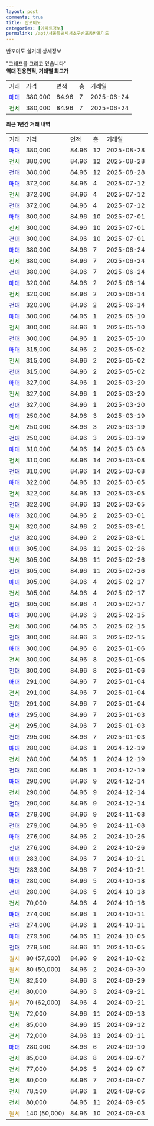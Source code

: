 ```yaml
---
layout: post
comments: true
title: 반포미도
categories: [아파트정보]
permalink: /apt/서울특별시서초구반포동반포미도
---
```


반포미도 실거래 상세정보

<script type="text/javascript">
  google.charts.load('current', {'packages':['line', 'corechart']});
  google.charts.setOnLoadCallback(drawChart);

  function drawChart() {
    var data = new google.visualization.DataTable();
    data.addColumn('date', '거래일');
    data.addColumn('number', "매매");
    data.addColumn('number', "전세");
    data.addColumn('number', "전매");

    data.addRows([[new Date(Date.parse("2025-08-28")), 380000, null, null], [new Date(Date.parse("2025-08-28")), null, 380000, null], [new Date(Date.parse("2025-08-28")), null, null, 380000], [new Date(Date.parse("2025-07-12")), 372000, null, null], [new Date(Date.parse("2025-07-12")), null, 372000, null], [new Date(Date.parse("2025-07-12")), null, null, 372000], [new Date(Date.parse("2025-07-01")), 300000, null, null], [new Date(Date.parse("2025-07-01")), null, 300000, null], [new Date(Date.parse("2025-07-01")), null, null, 300000], [new Date(Date.parse("2025-06-24")), 380000, null, null], [new Date(Date.parse("2025-06-24")), null, 380000, null], [new Date(Date.parse("2025-06-24")), null, null, 380000], [new Date(Date.parse("2025-06-14")), 320000, null, null], [new Date(Date.parse("2025-06-14")), null, 320000, null], [new Date(Date.parse("2025-06-14")), null, null, 320000], [new Date(Date.parse("2025-05-10")), 300000, null, null], [new Date(Date.parse("2025-05-10")), null, 300000, null], [new Date(Date.parse("2025-05-10")), null, null, 300000], [new Date(Date.parse("2025-05-02")), 315000, null, null], [new Date(Date.parse("2025-05-02")), null, 315000, null], [new Date(Date.parse("2025-05-02")), null, null, 315000], [new Date(Date.parse("2025-03-20")), 327000, null, null], [new Date(Date.parse("2025-03-20")), null, 327000, null], [new Date(Date.parse("2025-03-20")), null, null, 327000], [new Date(Date.parse("2025-03-19")), 250000, null, null], [new Date(Date.parse("2025-03-19")), null, 250000, null], [new Date(Date.parse("2025-03-19")), null, null, 250000], [new Date(Date.parse("2025-03-08")), 310000, null, null], [new Date(Date.parse("2025-03-08")), null, 310000, null], [new Date(Date.parse("2025-03-08")), null, null, 310000], [new Date(Date.parse("2025-03-05")), 322000, null, null], [new Date(Date.parse("2025-03-05")), null, 322000, null], [new Date(Date.parse("2025-03-05")), null, null, 322000], [new Date(Date.parse("2025-03-01")), 320000, null, null], [new Date(Date.parse("2025-03-01")), null, 320000, null], [new Date(Date.parse("2025-03-01")), null, null, 320000], [new Date(Date.parse("2025-02-26")), 305000, null, null], [new Date(Date.parse("2025-02-26")), null, 305000, null], [new Date(Date.parse("2025-02-26")), null, null, 305000], [new Date(Date.parse("2025-02-17")), 305000, null, null], [new Date(Date.parse("2025-02-17")), null, 305000, null], [new Date(Date.parse("2025-02-17")), null, null, 305000], [new Date(Date.parse("2025-02-15")), 300000, null, null], [new Date(Date.parse("2025-02-15")), null, 300000, null], [new Date(Date.parse("2025-02-15")), null, null, 300000], [new Date(Date.parse("2025-01-06")), 300000, null, null], [new Date(Date.parse("2025-01-06")), null, 300000, null], [new Date(Date.parse("2025-01-06")), null, null, 300000], [new Date(Date.parse("2025-01-04")), 291000, null, null], [new Date(Date.parse("2025-01-04")), null, 291000, null], [new Date(Date.parse("2025-01-04")), null, null, 291000], [new Date(Date.parse("2025-01-03")), 295000, null, null], [new Date(Date.parse("2025-01-03")), null, 295000, null], [new Date(Date.parse("2025-01-03")), null, null, 295000], [new Date(Date.parse("2024-12-19")), 280000, null, null], [new Date(Date.parse("2024-12-19")), null, 280000, null], [new Date(Date.parse("2024-12-19")), null, null, 280000], [new Date(Date.parse("2024-12-14")), 290000, null, null], [new Date(Date.parse("2024-12-14")), null, 290000, null], [new Date(Date.parse("2024-12-14")), null, null, 290000], [new Date(Date.parse("2024-11-08")), 279000, null, null], [new Date(Date.parse("2024-11-08")), null, null, 279000], [new Date(Date.parse("2024-10-26")), 276000, null, null], [new Date(Date.parse("2024-10-26")), null, null, 276000], [new Date(Date.parse("2024-10-21")), 283000, null, null], [new Date(Date.parse("2024-10-21")), null, null, 283000], [new Date(Date.parse("2024-10-18")), 280000, null, null], [new Date(Date.parse("2024-10-18")), null, null, 280000], [new Date(Date.parse("2024-10-16")), null, 70000, null], [new Date(Date.parse("2024-10-11")), 274000, null, null], [new Date(Date.parse("2024-10-11")), null, null, 274000], [new Date(Date.parse("2024-10-05")), 279500, null, null], [new Date(Date.parse("2024-10-05")), null, null, 279500], [new Date(Date.parse("2024-10-02")), null, null, null], [new Date(Date.parse("2024-09-30")), null, null, null], [new Date(Date.parse("2024-09-29")), null, 82500, null], [new Date(Date.parse("2024-09-21")), null, 80000, null], [new Date(Date.parse("2024-09-21")), null, null, null], [new Date(Date.parse("2024-09-13")), null, 72000, null], [new Date(Date.parse("2024-09-12")), null, 85000, null], [new Date(Date.parse("2024-09-11")), null, 72000, null], [new Date(Date.parse("2024-09-10")), 280000, null, null], [new Date(Date.parse("2024-09-07")), null, 85000, null], [new Date(Date.parse("2024-09-07")), null, 77000, null], [new Date(Date.parse("2024-09-07")), null, 80000, null], [new Date(Date.parse("2024-09-06")), null, 78500, null], [new Date(Date.parse("2024-09-05")), null, 80000, null], [new Date(Date.parse("2024-09-03")), null, null, null]]);

    var options = {
      hAxis: {
        format: 'yyyy/MM/dd'
      },    
      lineWidth: 0,
      pointsVisible: true,    
      title: '최근 1년간 유형별 실거래가 분포',
      legend: { position: 'bottom' }
    };

    var formatter = new google.visualization.NumberFormat({pattern:'###,###'} );
    formatter.format(data, 1);
    formatter.format(data, 2);
    
    setTimeout(function() {
        var chart = new google.visualization.LineChart(document.getElementById('columnchart_material'));
        chart.draw(data, (options));
        document.getElementById('loading').style.display = 'none';
    }, 200);
  }
</script>


<div id="loading" style="z-index:20; display: block; margin-left: 0px">"그래프를 그리고 있습니다"</div>
<div id="columnchart_material" style="width: 95%; margin-left: 0px; display: block"></div>
<!-- contents start -->
<b>역대 전용면적, 거래별 최고가</b>
<table class="sortable">
    <tr>
      <td>거래</td>
      <td>가격</td>
      <td>면적</td>
      <td>층</td>
      <td>거래일</td>
    </tr>
        <tr>
          <td><a style="color: blue">매매</a></td>
          <td>380,000</td>
          <td>84.96</td>
          <td>7</td>
          <td>2025-06-24</td>
        </tr>        
        <tr>
              <td><a style="color: darkgreen">전세</a></td>
              <td>380,000</td>
              <td>84.96</td>
              <td>7</td>
              <td>2025-06-24</td>
            </tr>        
    
</table>

<b>최근 1년간 거래 내역</b>

<table class="sortable">
    <tr>
      <td>거래</td>
      <td>가격</td>
      <td>면적</td>
      <td>층</td>
      <td>거래일</td>
    </tr>
    <tr>
      <td><a style="color: blue">매매</a></td>
      <td>380,000</td>
      <td>84.96</td>
      <td>12</td>
      <td>2025-08-28</td>
    </tr>          <tr>
      <td><a style="color: darkgreen">전세</a></td>
      <td>380,000</td>
      <td>84.96</td>
      <td>12</td>
      <td>2025-08-28</td>
    </tr>          <tr>
      <td><a style="color: darkblue">전매</a></td>
      <td>380,000</td>
      <td>84.96</td>
      <td>12</td>
      <td>2025-08-28</td>
    </tr>          <tr>
      <td><a style="color: blue">매매</a></td>
      <td>372,000</td>
      <td>84.96</td>
      <td>4</td>
      <td>2025-07-12</td>
    </tr>          <tr>
      <td><a style="color: darkgreen">전세</a></td>
      <td>372,000</td>
      <td>84.96</td>
      <td>4</td>
      <td>2025-07-12</td>
    </tr>          <tr>
      <td><a style="color: darkblue">전매</a></td>
      <td>372,000</td>
      <td>84.96</td>
      <td>4</td>
      <td>2025-07-12</td>
    </tr>          <tr>
      <td><a style="color: blue">매매</a></td>
      <td>300,000</td>
      <td>84.96</td>
      <td>10</td>
      <td>2025-07-01</td>
    </tr>          <tr>
      <td><a style="color: darkgreen">전세</a></td>
      <td>300,000</td>
      <td>84.96</td>
      <td>10</td>
      <td>2025-07-01</td>
    </tr>          <tr>
      <td><a style="color: darkblue">전매</a></td>
      <td>300,000</td>
      <td>84.96</td>
      <td>10</td>
      <td>2025-07-01</td>
    </tr>          <tr>
      <td><a style="color: blue">매매</a></td>
      <td>380,000</td>
      <td>84.96</td>
      <td>7</td>
      <td>2025-06-24</td>
    </tr>          <tr>
      <td><a style="color: darkgreen">전세</a></td>
      <td>380,000</td>
      <td>84.96</td>
      <td>7</td>
      <td>2025-06-24</td>
    </tr>          <tr>
      <td><a style="color: darkblue">전매</a></td>
      <td>380,000</td>
      <td>84.96</td>
      <td>7</td>
      <td>2025-06-24</td>
    </tr>          <tr>
      <td><a style="color: blue">매매</a></td>
      <td>320,000</td>
      <td>84.96</td>
      <td>2</td>
      <td>2025-06-14</td>
    </tr>          <tr>
      <td><a style="color: darkgreen">전세</a></td>
      <td>320,000</td>
      <td>84.96</td>
      <td>2</td>
      <td>2025-06-14</td>
    </tr>          <tr>
      <td><a style="color: darkblue">전매</a></td>
      <td>320,000</td>
      <td>84.96</td>
      <td>2</td>
      <td>2025-06-14</td>
    </tr>          <tr>
      <td><a style="color: blue">매매</a></td>
      <td>300,000</td>
      <td>84.96</td>
      <td>1</td>
      <td>2025-05-10</td>
    </tr>          <tr>
      <td><a style="color: darkgreen">전세</a></td>
      <td>300,000</td>
      <td>84.96</td>
      <td>1</td>
      <td>2025-05-10</td>
    </tr>          <tr>
      <td><a style="color: darkblue">전매</a></td>
      <td>300,000</td>
      <td>84.96</td>
      <td>1</td>
      <td>2025-05-10</td>
    </tr>          <tr>
      <td><a style="color: blue">매매</a></td>
      <td>315,000</td>
      <td>84.96</td>
      <td>2</td>
      <td>2025-05-02</td>
    </tr>          <tr>
      <td><a style="color: darkgreen">전세</a></td>
      <td>315,000</td>
      <td>84.96</td>
      <td>2</td>
      <td>2025-05-02</td>
    </tr>          <tr>
      <td><a style="color: darkblue">전매</a></td>
      <td>315,000</td>
      <td>84.96</td>
      <td>2</td>
      <td>2025-05-02</td>
    </tr>          <tr>
      <td><a style="color: blue">매매</a></td>
      <td>327,000</td>
      <td>84.96</td>
      <td>1</td>
      <td>2025-03-20</td>
    </tr>          <tr>
      <td><a style="color: darkgreen">전세</a></td>
      <td>327,000</td>
      <td>84.96</td>
      <td>1</td>
      <td>2025-03-20</td>
    </tr>          <tr>
      <td><a style="color: darkblue">전매</a></td>
      <td>327,000</td>
      <td>84.96</td>
      <td>1</td>
      <td>2025-03-20</td>
    </tr>          <tr>
      <td><a style="color: blue">매매</a></td>
      <td>250,000</td>
      <td>84.96</td>
      <td>3</td>
      <td>2025-03-19</td>
    </tr>          <tr>
      <td><a style="color: darkgreen">전세</a></td>
      <td>250,000</td>
      <td>84.96</td>
      <td>3</td>
      <td>2025-03-19</td>
    </tr>          <tr>
      <td><a style="color: darkblue">전매</a></td>
      <td>250,000</td>
      <td>84.96</td>
      <td>3</td>
      <td>2025-03-19</td>
    </tr>          <tr>
      <td><a style="color: blue">매매</a></td>
      <td>310,000</td>
      <td>84.96</td>
      <td>14</td>
      <td>2025-03-08</td>
    </tr>          <tr>
      <td><a style="color: darkgreen">전세</a></td>
      <td>310,000</td>
      <td>84.96</td>
      <td>14</td>
      <td>2025-03-08</td>
    </tr>          <tr>
      <td><a style="color: darkblue">전매</a></td>
      <td>310,000</td>
      <td>84.96</td>
      <td>14</td>
      <td>2025-03-08</td>
    </tr>          <tr>
      <td><a style="color: blue">매매</a></td>
      <td>322,000</td>
      <td>84.96</td>
      <td>13</td>
      <td>2025-03-05</td>
    </tr>          <tr>
      <td><a style="color: darkgreen">전세</a></td>
      <td>322,000</td>
      <td>84.96</td>
      <td>13</td>
      <td>2025-03-05</td>
    </tr>          <tr>
      <td><a style="color: darkblue">전매</a></td>
      <td>322,000</td>
      <td>84.96</td>
      <td>13</td>
      <td>2025-03-05</td>
    </tr>          <tr>
      <td><a style="color: blue">매매</a></td>
      <td>320,000</td>
      <td>84.96</td>
      <td>2</td>
      <td>2025-03-01</td>
    </tr>          <tr>
      <td><a style="color: darkgreen">전세</a></td>
      <td>320,000</td>
      <td>84.96</td>
      <td>2</td>
      <td>2025-03-01</td>
    </tr>          <tr>
      <td><a style="color: darkblue">전매</a></td>
      <td>320,000</td>
      <td>84.96</td>
      <td>2</td>
      <td>2025-03-01</td>
    </tr>          <tr>
      <td><a style="color: blue">매매</a></td>
      <td>305,000</td>
      <td>84.96</td>
      <td>11</td>
      <td>2025-02-26</td>
    </tr>          <tr>
      <td><a style="color: darkgreen">전세</a></td>
      <td>305,000</td>
      <td>84.96</td>
      <td>11</td>
      <td>2025-02-26</td>
    </tr>          <tr>
      <td><a style="color: darkblue">전매</a></td>
      <td>305,000</td>
      <td>84.96</td>
      <td>11</td>
      <td>2025-02-26</td>
    </tr>          <tr>
      <td><a style="color: blue">매매</a></td>
      <td>305,000</td>
      <td>84.96</td>
      <td>4</td>
      <td>2025-02-17</td>
    </tr>          <tr>
      <td><a style="color: darkgreen">전세</a></td>
      <td>305,000</td>
      <td>84.96</td>
      <td>4</td>
      <td>2025-02-17</td>
    </tr>          <tr>
      <td><a style="color: darkblue">전매</a></td>
      <td>305,000</td>
      <td>84.96</td>
      <td>4</td>
      <td>2025-02-17</td>
    </tr>          <tr>
      <td><a style="color: blue">매매</a></td>
      <td>300,000</td>
      <td>84.96</td>
      <td>3</td>
      <td>2025-02-15</td>
    </tr>          <tr>
      <td><a style="color: darkgreen">전세</a></td>
      <td>300,000</td>
      <td>84.96</td>
      <td>3</td>
      <td>2025-02-15</td>
    </tr>          <tr>
      <td><a style="color: darkblue">전매</a></td>
      <td>300,000</td>
      <td>84.96</td>
      <td>3</td>
      <td>2025-02-15</td>
    </tr>          <tr>
      <td><a style="color: blue">매매</a></td>
      <td>300,000</td>
      <td>84.96</td>
      <td>8</td>
      <td>2025-01-06</td>
    </tr>          <tr>
      <td><a style="color: darkgreen">전세</a></td>
      <td>300,000</td>
      <td>84.96</td>
      <td>8</td>
      <td>2025-01-06</td>
    </tr>          <tr>
      <td><a style="color: darkblue">전매</a></td>
      <td>300,000</td>
      <td>84.96</td>
      <td>8</td>
      <td>2025-01-06</td>
    </tr>          <tr>
      <td><a style="color: blue">매매</a></td>
      <td>291,000</td>
      <td>84.96</td>
      <td>7</td>
      <td>2025-01-04</td>
    </tr>          <tr>
      <td><a style="color: darkgreen">전세</a></td>
      <td>291,000</td>
      <td>84.96</td>
      <td>7</td>
      <td>2025-01-04</td>
    </tr>          <tr>
      <td><a style="color: darkblue">전매</a></td>
      <td>291,000</td>
      <td>84.96</td>
      <td>7</td>
      <td>2025-01-04</td>
    </tr>          <tr>
      <td><a style="color: blue">매매</a></td>
      <td>295,000</td>
      <td>84.96</td>
      <td>7</td>
      <td>2025-01-03</td>
    </tr>          <tr>
      <td><a style="color: darkgreen">전세</a></td>
      <td>295,000</td>
      <td>84.96</td>
      <td>7</td>
      <td>2025-01-03</td>
    </tr>          <tr>
      <td><a style="color: darkblue">전매</a></td>
      <td>295,000</td>
      <td>84.96</td>
      <td>7</td>
      <td>2025-01-03</td>
    </tr>          <tr>
      <td><a style="color: blue">매매</a></td>
      <td>280,000</td>
      <td>84.96</td>
      <td>1</td>
      <td>2024-12-19</td>
    </tr>          <tr>
      <td><a style="color: darkgreen">전세</a></td>
      <td>280,000</td>
      <td>84.96</td>
      <td>1</td>
      <td>2024-12-19</td>
    </tr>          <tr>
      <td><a style="color: darkblue">전매</a></td>
      <td>280,000</td>
      <td>84.96</td>
      <td>1</td>
      <td>2024-12-19</td>
    </tr>          <tr>
      <td><a style="color: blue">매매</a></td>
      <td>290,000</td>
      <td>84.96</td>
      <td>9</td>
      <td>2024-12-14</td>
    </tr>          <tr>
      <td><a style="color: darkgreen">전세</a></td>
      <td>290,000</td>
      <td>84.96</td>
      <td>9</td>
      <td>2024-12-14</td>
    </tr>          <tr>
      <td><a style="color: darkblue">전매</a></td>
      <td>290,000</td>
      <td>84.96</td>
      <td>9</td>
      <td>2024-12-14</td>
    </tr>          <tr>
      <td><a style="color: blue">매매</a></td>
      <td>279,000</td>
      <td>84.96</td>
      <td>9</td>
      <td>2024-11-08</td>
    </tr>          <tr>
      <td><a style="color: darkblue">전매</a></td>
      <td>279,000</td>
      <td>84.96</td>
      <td>9</td>
      <td>2024-11-08</td>
    </tr>          <tr>
      <td><a style="color: blue">매매</a></td>
      <td>276,000</td>
      <td>84.96</td>
      <td>2</td>
      <td>2024-10-26</td>
    </tr>          <tr>
      <td><a style="color: darkblue">전매</a></td>
      <td>276,000</td>
      <td>84.96</td>
      <td>2</td>
      <td>2024-10-26</td>
    </tr>          <tr>
      <td><a style="color: blue">매매</a></td>
      <td>283,000</td>
      <td>84.96</td>
      <td>7</td>
      <td>2024-10-21</td>
    </tr>          <tr>
      <td><a style="color: darkblue">전매</a></td>
      <td>283,000</td>
      <td>84.96</td>
      <td>7</td>
      <td>2024-10-21</td>
    </tr>          <tr>
      <td><a style="color: blue">매매</a></td>
      <td>280,000</td>
      <td>84.96</td>
      <td>5</td>
      <td>2024-10-18</td>
    </tr>          <tr>
      <td><a style="color: darkblue">전매</a></td>
      <td>280,000</td>
      <td>84.96</td>
      <td>5</td>
      <td>2024-10-18</td>
    </tr>          <tr>
      <td><a style="color: darkgreen">전세</a></td>
      <td>70,000</td>
      <td>84.96</td>
      <td>4</td>
      <td>2024-10-16</td>
    </tr>          <tr>
      <td><a style="color: blue">매매</a></td>
      <td>274,000</td>
      <td>84.96</td>
      <td>1</td>
      <td>2024-10-11</td>
    </tr>          <tr>
      <td><a style="color: darkblue">전매</a></td>
      <td>274,000</td>
      <td>84.96</td>
      <td>1</td>
      <td>2024-10-11</td>
    </tr>          <tr>
      <td><a style="color: blue">매매</a></td>
      <td>279,500</td>
      <td>84.96</td>
      <td>11</td>
      <td>2024-10-05</td>
    </tr>          <tr>
      <td><a style="color: darkblue">전매</a></td>
      <td>279,500</td>
      <td>84.96</td>
      <td>11</td>
      <td>2024-10-05</td>
    </tr>          <tr>
      <td><a style="color: darkgoldenrod">월세</a></td>
      <td>80 (57,000)</td>
      <td>84.96</td>
      <td>9</td>
      <td>2024-10-02</td>
    </tr>          <tr>
      <td><a style="color: darkgoldenrod">월세</a></td>
      <td>80 (50,000)</td>
      <td>84.96</td>
      <td>2</td>
      <td>2024-09-30</td>
    </tr>          <tr>
      <td><a style="color: darkgreen">전세</a></td>
      <td>82,500</td>
      <td>84.96</td>
      <td>3</td>
      <td>2024-09-29</td>
    </tr>          <tr>
      <td><a style="color: darkgreen">전세</a></td>
      <td>80,000</td>
      <td>84.96</td>
      <td>3</td>
      <td>2024-09-21</td>
    </tr>          <tr>
      <td><a style="color: darkgoldenrod">월세</a></td>
      <td>70 (62,000)</td>
      <td>84.96</td>
      <td>4</td>
      <td>2024-09-21</td>
    </tr>          <tr>
      <td><a style="color: darkgreen">전세</a></td>
      <td>72,000</td>
      <td>84.96</td>
      <td>11</td>
      <td>2024-09-13</td>
    </tr>          <tr>
      <td><a style="color: darkgreen">전세</a></td>
      <td>85,000</td>
      <td>84.96</td>
      <td>15</td>
      <td>2024-09-12</td>
    </tr>          <tr>
      <td><a style="color: darkgreen">전세</a></td>
      <td>72,000</td>
      <td>84.96</td>
      <td>13</td>
      <td>2024-09-11</td>
    </tr>          <tr>
      <td><a style="color: blue">매매</a></td>
      <td>280,000</td>
      <td>84.96</td>
      <td>6</td>
      <td>2024-09-10</td>
    </tr>          <tr>
      <td><a style="color: darkgreen">전세</a></td>
      <td>85,000</td>
      <td>84.96</td>
      <td>8</td>
      <td>2024-09-07</td>
    </tr>          <tr>
      <td><a style="color: darkgreen">전세</a></td>
      <td>77,000</td>
      <td>84.96</td>
      <td>5</td>
      <td>2024-09-07</td>
    </tr>          <tr>
      <td><a style="color: darkgreen">전세</a></td>
      <td>80,000</td>
      <td>84.96</td>
      <td>7</td>
      <td>2024-09-07</td>
    </tr>          <tr>
      <td><a style="color: darkgreen">전세</a></td>
      <td>78,500</td>
      <td>84.96</td>
      <td>1</td>
      <td>2024-09-06</td>
    </tr>          <tr>
      <td><a style="color: darkgreen">전세</a></td>
      <td>80,000</td>
      <td>84.96</td>
      <td>11</td>
      <td>2024-09-05</td>
    </tr>          <tr>
      <td><a style="color: darkgoldenrod">월세</a></td>
      <td>140 (50,000)</td>
      <td>84.96</td>
      <td>10</td>
      <td>2024-09-03</td>
    </tr>      </table>
<!-- contents end -->    

